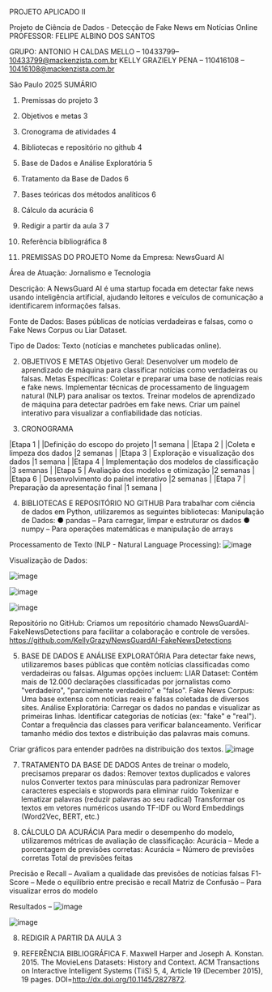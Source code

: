 PROJETO APLICADO II


Projeto de Ciência de Dados - Detecção de Fake News em Notícias Online
PROFESSOR: FELIPE ALBINO DOS SANTOS

GRUPO:
ANTONIO H CALDAS MELLO – 10433799– 10433799@mackenzista.com.br
KELLY GRAZIELY PENA – 110416108 – 10416108@mackenzista.com.br









São Paulo
2025
SUMÁRIO

1.	Premissas do projeto	3
2.	Objetivos e metas	3
3.	Cronograma de atividades	4
4.	Bibliotecas e repositório no github	4
5.	Base de Dados e Análise Exploratória	5
6.	Tratamento da Base de Dados	6
7.	Bases teóricas dos métodos analíticos	6
8.	Cálculo da acurácia	6
9.	Redigir a partir da aula 3	7
10.	Referência bibliográfica	8




 
1.	PREMISSAS DO PROJETO
Nome da Empresa: NewsGuard AI

Área de Atuação: Jornalismo e Tecnologia

Descrição: A NewsGuard AI é uma startup focada em detectar fake news usando inteligência artificial, ajudando leitores e veículos de comunicação a identificarem informações falsas.

Fonte de Dados: Bases públicas de notícias verdadeiras e falsas, como o Fake News Corpus ou Liar Dataset.

Tipo de Dados: Texto (notícias e manchetes publicadas online).

2.	OBJETIVOS E METAS
Objetivo Geral: Desenvolver um modelo de aprendizado de máquina para classificar notícias como verdadeiras ou falsas.
Metas Específicas:
Coletar e preparar uma base de notícias reais e fake news.
Implementar técnicas de processamento de linguagem natural (NLP) para analisar os textos.
Treinar modelos de aprendizado de máquina para detectar padrões em fake news.
Criar um painel interativo para visualizar a confiabilidade das notícias.





3. CRONOGRAMA

|Etapa 1  |	|Definição do escopo do projeto                 |1 semana   |
|Etapa 2  |	|Coleta e limpeza dos dados	                    |2 semanas  |
|Etapa 3  |	Exploração e visualização dos dados             |1 semana   |
|Etapa 4  |	Implementação dos modelos de classificação      |3 semanas  |
|Etapa 5  |	Avaliação dos modelos e otimização              |2 semanas  |
|Etapa 6  |	Desenvolvimento do painel interativo            |2 semanas  |
|Etapa 7  |	Preparação da apresentação final                |1 semana   |


4.	BIBLIOTECAS E REPOSITÓRIO NO GITHUB
Para trabalhar com ciência de dados em Python, utilizaremos as seguintes bibliotecas:
Manipulação de Dados:
●	pandas – Para carregar, limpar e estruturar os dados
●	numpy – Para operações matemáticas e manipulação de arrays

Processamento de Texto (NLP - Natural Language Processing):
![image](https://github.com/user-attachments/assets/6252a56f-d5bf-418d-99f5-0b4be2dbd6aa)


 Visualização de Dados: 
 
![image](https://github.com/user-attachments/assets/3f02540d-5578-46e4-8c20-abfef9960d87)

![image](https://github.com/user-attachments/assets/ad7b4475-a7b0-4c0c-a78f-f99cf0403949)

![image](https://github.com/user-attachments/assets/5a3fbcdf-3a56-4fdf-81c3-03e75e4548fc)


Repositório no GitHub:
Criamos um repositório chamado NewsGuardAI-FakeNewsDetections para facilitar a colaboração e controle de versões.
https://github.com/KellyGrazy/NewsGuardAI-FakeNewsDetections

5.	BASE DE DADOS E ANÁLISE EXPLORATÓRIA
Para detectar fake news, utilizaremos bases públicas que contêm notícias classificadas como verdadeiras ou falsas. Algumas opções incluem:
LIAR Dataset: Contém mais de 12.000 declarações classificadas por jornalistas como "verdadeiro", "parcialmente verdadeiro" e "falso".
Fake News Corpus: Uma base extensa com notícias reais e falsas coletadas de diversos sites.
Análise Exploratória:
Carregar os dados no pandas e visualizar as primeiras linhas.
Identificar categorias de notícias (ex: "fake" e "real").
Contar a frequência das classes para verificar balanceamento.
Verificar tamanho médio dos textos e distribuição das palavras mais comuns.

Criar gráficos para entender padrões na distribuição dos textos.
![image](https://github.com/user-attachments/assets/3e1e675d-c97c-4aa7-b1c4-f22bc508b2b4)

 


7.	TRATAMENTO DA BASE DE DADOS
Antes de treinar o modelo, precisamos preparar os dados:
Remover textos duplicados e valores nulos
Converter textos para minúsculas para padronizar
Remover caracteres especiais e stopwords para eliminar ruído
Tokenizar e lematizar palavras (reduzir palavras ao seu radical)
Transformar os textos em vetores numéricos usando TF-IDF ou Word Embeddings (Word2Vec, BERT, etc.)

8.	CÁLCULO DA ACURÁCIA
Para medir o desempenho do modelo, utilizaremos métricas de avaliação de classificação:
Acurácia – Mede a porcentagem de previsões corretas:
Acurácia = Número de previsões corretas
                  Total de previsões feitas 

Precisão e Recall – Avaliam a qualidade das previsões de notícias falsas
F1-Score – Mede o equilíbrio entre precisão e recall
Matriz de Confusão – Para visualizar erros do modelo


Resultados –
 ![image](https://github.com/user-attachments/assets/dcea5a8c-65f2-43a9-8e78-6e62a685ab2e)

  ![image](https://github.com/user-attachments/assets/b51b8865-00b7-4179-b308-e7f4a4cccfcd)



8.	REDIGIR A PARTIR DA AULA 3

9.	REFERÊNCIA BIBLIOGRÁFICA
F. Maxwell Harper and Joseph A. Konstan. 2015. The MovieLens Datasets: History and Context. ACM Transactions on Interactive Intelligent Systems (TiiS) 5, 4, Article 19 (December 2015), 19 pages. DOI=http://dx.doi.org/10.1145/2827872.

 
